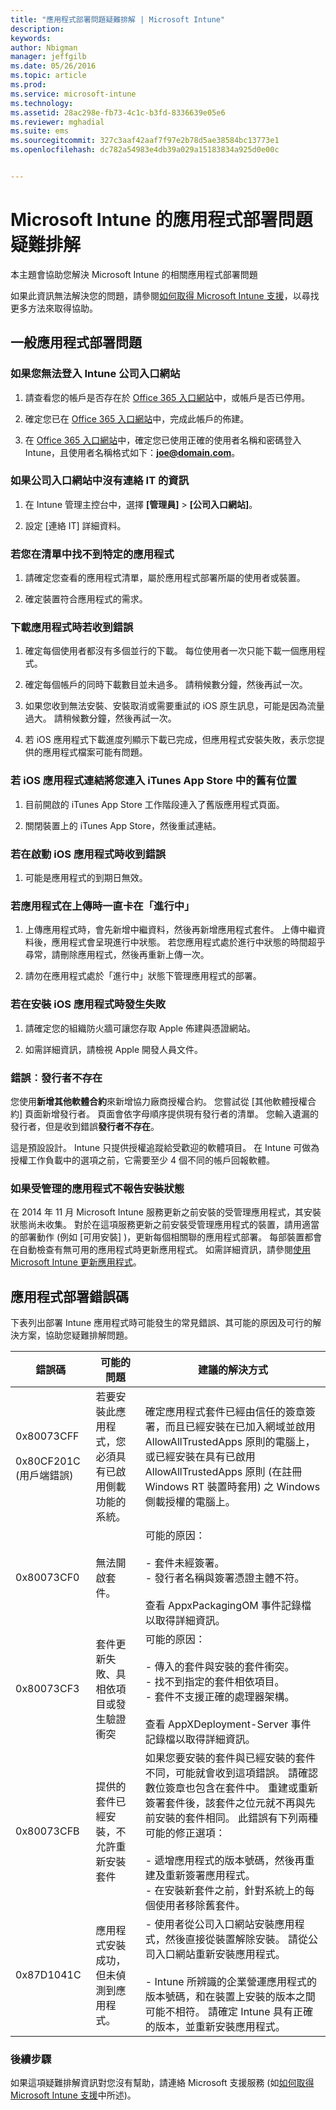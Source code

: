 ```yaml
---
title: "應用程式部署問題疑難排解 | Microsoft Intune"
description: 
keywords: 
author: Nbigman
manager: jeffgilb
ms.date: 05/26/2016
ms.topic: article
ms.prod: 
ms.service: microsoft-intune
ms.technology: 
ms.assetid: 28ac298e-fb73-4c1c-b3fd-8336639e05e6
ms.reviewer: mghadial
ms.suite: ems
ms.sourcegitcommit: 327c3aaf42aaf7f97e2b78d5ae38584bc13773e1
ms.openlocfilehash: dc782a54983e4db39a029a15183834a925d0e00c


---
```


# Microsoft Intune 的應用程式部署問題疑難排解
本主題會協助您解決 Microsoft Intune 的相關應用程式部署問題

如果此資訊無法解決您的問題，請參閱[如何取得 Microsoft Intune 支援](how-to-get-support-for-microsoft-intune.md)，以尋找更多方法來取得協助。


## 一般應用程式部署問題

### 如果您無法登入 Intune 公司入口網站

1.  請查看您的帳戶是否存在於 [Office 365 入口網站](http://go.microsoft.com/fwlink/p/?LinkId=698854)中，或帳戶是否已停用。

2.  確定您已在 [Office 365 入口網站](http://go.microsoft.com/fwlink/p/?LinkId=698854)中，完成此帳戶的佈建。

3.  在 [Office 365 入口網站](http://go.microsoft.com/fwlink/p/?LinkId=698854)中，確定您已使用正確的使用者名稱和密碼登入 Intune，且使用者名稱格式如下：**joe@domain.com**。

### 如果公司入口網站中沒有連絡 IT 的資訊

1.  在 Intune 管理主控台中，選擇 **[管理員]** &gt; **[公司入口網站]**。

2.  設定 [連絡 IT]  詳細資料。

### 若您在清單中找不到特定的應用程式

1.  請確定您查看的應用程式清單，屬於應用程式部署所屬的使用者或裝置。

2.  確定裝置符合應用程式的需求。

### 下載應用程式時若收到錯誤

1.  確定每個使用者都沒有多個並行的下載。 每位使用者一次只能下載一個應用程式。

2.  確定每個帳戶的同時下載數目並未過多。 請稍候數分鐘，然後再試一次。

3.  如果您收到無法安裝、安裝取消或需要重試的 iOS 原生訊息，可能是因為流量過大。 請稍候數分鐘，然後再試一次。

4.  若 iOS 應用程式下載進度列顯示下載已完成，但應用程式安裝失敗，表示您提供的應用程式檔案可能有問題。

### 若 iOS 應用程式連結將您連入 iTunes App Store 中的舊有位置

1.  目前開啟的 iTunes App Store 工作階段連入了舊版應用程式頁面。

2.  關閉裝置上的 iTunes App Store，然後重試連結。

### 若在啟動 iOS 應用程式時收到錯誤

1.  可能是應用程式的到期日無效。

### 若應用程式在上傳時一直卡在「進行中」

1.  上傳應用程式時，會先新增中繼資料，然後再新增應用程式套件。 上傳中繼資料後，應用程式會呈現進行中狀態。 若您應用程式處於進行中狀態的時間超乎尋常，請刪除應用程式，然後再重新上傳一次。

2.  請勿在應用程式處於「進行中」狀態下管理應用程式的部署。

### 若在安裝 iOS 應用程式時發生失敗

1.  請確定您的組織防火牆可讓您存取 Apple 佈建與憑證網站。

2.  如需詳細資訊，請檢視 Apple 開發人員文件。

### 錯誤︰發行者不存在
您使用**新增其他軟體合約**來新增協力廠商授權合約。 您嘗試從 [其他軟體授權合約] 頁面新增發行者。 頁面會依字母順序提供現有發行者的清單。
您輸入遺漏的發行者，但是收到錯誤**發行者不存在**。 

這是預設設計。 Intune 只提供授權追蹤給受歡迎的軟體項目。 在 Intune 可做為授權工作負載中的選項之前，它需要至少 4 個不同的帳戶回報軟體。

### 如果受管理的應用程式不報告安裝狀態

在 2014 年 11 月 Microsoft Intune 服務更新之前安裝的受管理應用程式，其安裝狀態尚未收集。 對於在這項服務更新之前安裝受管理應用程式的裝置，請用適當的部署動作 (例如 [可用安裝] )，更新每個相關聯的應用程式部署。 每部裝置都會在自動檢查有無可用的應用程式時更新應用程式。 如需詳細資訊，請參閱[使用 Microsoft Intune 更新應用程式](/intune/deploy-use/update-apps-using-microsoft-intune)。

## <a name="BKMK_SoftDistErrorCodes"></a>應用程式部署錯誤碼
下表列出部署 Intune 應用程式時可能發生的常見錯誤、其可能的原因及可行的解決方案，協助您疑難排解問題。

|錯誤碼|可能的問題|建議的解決方式|
|--------------|--------------------|------------------------|
|0x80073CFF<br /><br />0x80CF201C (用戶端錯誤)|若要安裝此應用程式，您必須具有已啟用側載功能的系統。|確定應用程式套件已經由信任的簽章簽署，而且已經安裝在已加入網域並啟用 AllowAllTrustedApps 原則的電腦上，或已經安裝在具有已啟用 AllowAllTrustedApps 原則 (在註冊 Windows RT 裝置時套用) 之 Windows 側載授權的電腦上。|
|0x80073CF0|無法開啟套件。|可能的原因：<br /><br />-   套件未經簽署。<br />-   發行者名稱與簽署憑證主體不符。<br /><br />查看 AppxPackagingOM 事件記錄檔以取得詳細資訊。|
|0x80073CF3|套件更新失敗、具相依項目或發生驗證衝突|可能的原因：<br /><br />-   傳入的套件與安裝的套件衝突。<br />-   找不到指定的套件相依項目。<br />-   套件不支援正確的處理器架構。<br /><br />查看 AppXDeployment-Server 事件記錄檔以取得詳細資訊。|
|0x80073CFB|提供的套件已經安裝，不允許重新安裝套件|如果您要安裝的套件與已經安裝的套件不同，可能就會收到這項錯誤。 請確認數位簽章也包含在套件中。 重建或重新簽署套件後，該套件之位元就不再與先前安裝的套件相同。 此錯誤有下列兩種可能的修正選項：<br /><br />-   遞增應用程式的版本號碼，然後再重建及重新簽署應用程式。<br />-   在安裝新套件之前，針對系統上的每個使用者移除舊套件。|
|0x87D1041C|應用程式安裝成功，但未偵測到應用程式。|- 使用者從公司入口網站安裝應用程式，然後直接從裝置解除安裝。 請從公司入口網站重新安裝應用程式。<br /><br />- Intune 所辨識的企業營運應用程式的版本號碼，和在裝置上安裝的版本之間可能不相符。 請確定 Intune 具有正確的版本，並重新安裝應用程式。|

### 後續步驟
如果這項疑難排解資訊對您沒有幫助，請連絡 Microsoft 支援服務 (如[如何取得 Microsoft Intune 支援](how-to-get-support-for-microsoft-intune.md)中所述)。



<!--HONumber=Jun16_HO3-->


